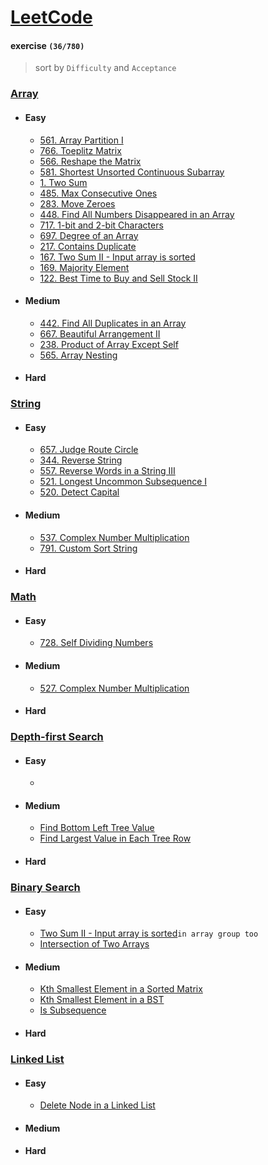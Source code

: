 # [LeetCode](https://leetcode.com/problemset/all/)

#### exercise  `(36/780)`

>sort by `Difficulty`  and  `Acceptance`

### [Array](https://github.com/103style/LeetCode/tree/master/Array)
  * #### Easy
    * [561. Array Partition I](https://github.com/103style/LeetCode/blob/master/Array/561.%20Array%20Partition%20I.md)
    * [766. Toeplitz Matrix](https://github.com/103style/LeetCode/blob/master/Array/766.%20Toeplitz%20Matrix.md)
    * [566. Reshape the Matrix](https://github.com/103style/LeetCode/blob/master/Array/566.%20Reshape%20the%20Matrix.md)
    * [581. Shortest Unsorted Continuous Subarray](https://github.com/103style/LeetCode/blob/master/Array/581.Shortest%20Unsorted%20Continuous%20Subarray.md)
    * [1. Two Sum](https://github.com/103style/LeetCode/blob/master/Array/1.%20Two%20Sum.md)
    * [485. Max Consecutive Ones](https://github.com/103style/LeetCode/blob/master/Array/485.%20Max%20Consecutive%20Ones.md)
    * [283. Move Zeroes](https://github.com/103style/LeetCode/blob/master/Array/283.Move%20Zeroes.md)
    * [448. Find All Numbers Disappeared in an Array](https://github.com/103style/LeetCode/blob/master/Array/448.Find%20All%20Numbers%20Disappeared%20in%20an%20Array.md)
    * [717. 1-bit and 2-bit Characters](https://github.com/103style/LeetCode/blob/master/Array/%20717.%201-bit%20and%202-bit%20Characters.md)
    * [697. Degree of an Array](https://github.com/103style/LeetCode/blob/master/Array/697.Degree%20of%20an%20Array.md)
    * [217. Contains Duplicate](https://github.com/103style/LeetCode/blob/master/Array/217.Contains%20Duplicate.md)
    * [167. Two Sum II - Input array is sorted](https://github.com/103style/LeetCode/blob/master/Array/167.Two%20Sum%20II%20-%20Input%20array%20is%20sorted.md)
    * [169. Majority Element](https://github.com/103style/LeetCode/blob/master/Array/169.Majority%20Element.md)
    * [122. Best Time to Buy and Sell Stock II](https://github.com/103style/LeetCode/blob/master/Array/122.Best%20Time%20to%20Buy%20and%20Sell%20Stock%20II.md)
  
  * #### Medium
    * [442. Find All Duplicates in an Array](https://github.com/103style/LeetCode/blob/master/Array/442.%20Find%20All%20Duplicates%20in%20an%20Array.md)
    * [667. Beautiful Arrangement II](https://github.com/103style/LeetCode/blob/master/Array/667.Beautiful%20Arrangement%20II.md)
    * [238. Product of Array Except Self](https://github.com/103style/LeetCode/blob/master/Array/238.Product%20of%20Array%20Except%20Self.md)
    * [565. Array Nesting](https://github.com/103style/LeetCode/blob/master/Array/565.Array%20Nesting.md)
    
  * #### Hard

### [String](https://github.com/103style/LeetCode/tree/master/String)
  * #### Easy
    * [657. Judge Route Circle](https://github.com/103style/LeetCode/blob/master/String/657.%20Judge%20Route%20Circle.md) 
    * [344. Reverse String](https://github.com/103style/LeetCode/blob/master/String/344.%20Reverse%20String.md)
    * [557. Reverse Words in a String III](https://github.com/103style/LeetCode/blob/master/String/557.%20Reverse%20Words%20in%20a%20String%20III.md)
    * [521. Longest Uncommon Subsequence I](https://github.com/103style/LeetCode/blob/master/String/521.%20Longest%20Uncommon%20Subsequence%20I.md)
    * [520. Detect Capital](https://github.com/103style/LeetCode/blob/master/String/520.%20Detect%20Capital.md)
  
  * #### Medium
    * [537. Complex Number Multiplication](https://github.com/103style/LeetCode/blob/master/String/537.%20Complex%20Number%20Multiplication.md)
    * [791. Custom Sort String](https://github.com/103style/LeetCode/blob/master/String/791.%20Custom%20Sort%20String.md)

  * #### Hard

### [Math](https://github.com/103style/LeetCode/tree/master/Math)
  * #### Easy
    * [728. Self Dividing Numbers](https://github.com/103style/LeetCode/blob/master/Math/728.%20Self%20Dividing%20Numbers.md)
  
  * #### Medium
    * [527. Complex Number Multiplication](https://github.com/103style/LeetCode/blob/master/Math/537.%20Complex%20Number%20Multiplication.md)

  * #### Hard
  
### [Depth-first Search](https://github.com/103style/LeetCode/tree/master/Depth-first%20Search)
  * #### Easy
    * 
    
  * #### Medium
    * [Find Bottom Left Tree Value](https://github.com/103style/LeetCode/blob/master/Depth-first%20Search/Find%20Bottom%20Left%20Tree%20Value.md)
    * [Find Largest Value in Each Tree Row](https://github.com/103style/LeetCode/blob/master/Depth-first%20Search/Find%20Largest%20Value%20in%20Each%20Tree%20Row.md)

  * #### Hard

### [Binary Search](https://github.com/103style/LeetCode/tree/master/Binary%20Search)
  * #### Easy
    * [Two Sum II - Input array is sorted](https://github.com/103style/LeetCode/blob/master/Array/Two%20Sum%20II%20-%20Input%20array%20is%20sorted.md)`in array group too`
    * [Intersection of Two Arrays](https://github.com/103style/LeetCode/blob/master/Binary%20Search/Intersection%20of%20Two%20Arrays.md)
    
  * #### Medium
    * [Kth Smallest Element in a Sorted Matrix](https://github.com/103style/LeetCode/blob/master/Binary%20Search/Kth%20Smallest%20Element%20in%20a%20Sorted%20Matrix.md)
    * [Kth Smallest Element in a BST](https://github.com/103style/LeetCode/blob/master/Binary%20Search/Kth%20Smallest%20Element%20in%20a%20BST.md)
    * [Is Subsequence](https://github.com/103style/LeetCode/blob/master/Binary%20Search/Is%20Subsequence.md)
    
  * #### Hard

### [Linked List](https://github.com/103style/LeetCode/tree/master/Linked%20List)
  * #### Easy
    * [Delete Node in a Linked List](https://github.com/103style/LeetCode/blob/master/Linked%20List/237.%20Delete%20Node%20in%20a%20Linked%20List.md)
    
  * #### Medium
    
    
  * #### Hard

